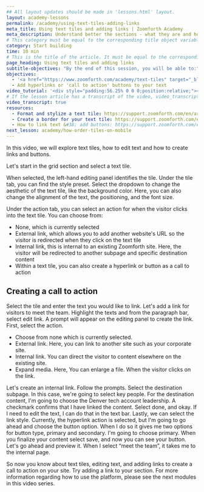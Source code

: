 ```yaml
---
## All layout updates should be made in 'lessons.html' layout.
layout: academy-lessons
permalink: /academy/using-text-tiles-adding-links
meta_title: Using text tiles and adding links | Zoomforth Academy
meta_description: Understand better the sections - what they are and how they impact the main body of your site.
# This category must be equal to the corresponding title object variable in the file _data/academy
category: Start building
time: 10 min
# This is the title of the article. It must be equal to the corresponding title object variable in the file _data/academy
page_heading: Using text tiles and adding links
subtitle-objectives: "By the end of this session, you will be able to:"
objectives:
  - '<a href="https://www.zoomforth.com/academy/text-tiles" target="_blank">Use text tiles</a> to create headings, explainer text and more'
  - Add hyperlinks or 'call to action' buttons to your text
video_tutorial: '<div style="padding:56.25% 0 0 0;position:relative;"><iframe src="https://player.vimeo.com/video/936209321?badge=0&amp;autopause=0&amp;player_id=0&amp;app_id=58479" frameborder="0" allow="autoplay; fullscreen; picture-in-picture; clipboard-write" style="position:absolute;top:0;left:0;width:100%;height:100%;" title="Using text tiles and adding links"></iframe></div><script src="https://player.vimeo.com/api/player.js"></script>'
# If the lesson article has a transcript of the video, video_transcript must be set to "true".
video_transcript: true
resources:
  - Format and stylize a text tile: https://support.zoomforth.com/en/articles/4471216-format-and-stylize-a-text-tile
  - Create a border for your text tile: https://support.zoomforth.com/en/articles/4394687-create-a-border-for-your-text-tile
  - How to link text &#38; add buttons: https://support.zoomforth.com/en/articles/4778370-how-to-link-text-add-buttons
next_lesson: academy/how-order-tiles-on-mobile
---
```

In this video, we will explore text tiles, how to edit text and how to create links and buttons.

Let's start in the grid section and select a text tile.

When selected, the left-hand editing panel identifies the tile. Under the tile tab, you can find the style preset. Select the dropdown to change the aesthetic of the text tile, like the background color. Here, you can also change the alignment of the text, the positioning, and the font size.

Under the action tab, you can select an action for when the visitor clicks into the text tile. You can choose from:

* None, which is currently selected
* External link, which allows you to add another website's URL so the visitor is redirected when they click on the text tile
* Internal link, this is internal to an existing Zoomforth site. Here, the visitor will be redirected to another subpage and specific destination content
* Within a text tile, you can also create a hyperlink or button as a call to action

## Creating a call to action

Select the tile and enter the text you would like to link. Let's add a link for visitors to meet the team. Highlight the texts and from the paragraph bar, select edit link. A prompt will appear on the editing panel to create the link. First, select the action.

* Choose from none which is currently selected.
* External link. Here, you can link to another site such as your corporate site.
* Internal link. You can direct the visitor to content elsewhere on the existing site.
* Expand media. Here, You can enlarge a file. When the visitor clicks on the link.

Let's create an internal link. Follow the prompts. Select the destination subpage. In this case, we're going to select key people. For the destination content, I'm going to choose the Denver tech account leadership. A checkmark confirms that I have linked the content. Select done, and okay. If I need to edit the text, I can do that in the text bar. Lastly, we can select the link style. Currently, the hyperlink action is selected, but I'm going to go ahead and choose the button option. When I do so it gives me two options for button type, primary and secondary. I'm going to choose primary. When you finalize your content select save, and now you can see your button. Let's go ahead and preview it. When I select “meet the team”, it takes me to the internal page.

So now you know about text tiles, editing text, and adding links to create a call to action on your site. Try adding a link to your section. For more information regarding how to use the platform, please see the next modules in this video series.
